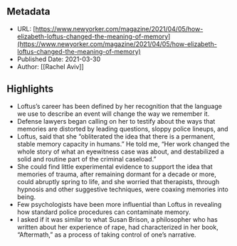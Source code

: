 ## Metadata
* URL: [https://www.newyorker.com/magazine/2021/04/05/how-elizabeth-loftus-changed-the-meaning-of-memory](https://www.newyorker.com/magazine/2021/04/05/how-elizabeth-loftus-changed-the-meaning-of-memory)
* Published Date: 2021-03-30
* Author: [[Rachel Aviv]]

## Highlights
* Loftus’s career has been defined by her recognition that the language we use to describe an event will change the way we remember it.
* Defense lawyers began calling on her to testify about the ways that memories are distorted by leading questions, sloppy police lineups, and
* Loftus, said that she “obliterated the idea that there is a permanent, stable memory capacity in humans.” He told me, “Her work changed the whole story of what an eyewitness case was about, and destabilized a solid and routine part of the criminal caseload.”
* She could find little experimental evidence to support the idea that memories of trauma, after remaining dormant for a decade or more, could abruptly spring to life, and she worried that therapists, through hypnosis and other suggestive techniques, were coaxing memories into being.
* Few psychologists have been more influential than Loftus in revealing how standard police procedures can contaminate memory.
* I asked if it was similar to what Susan Brison, a philosopher who has written about her experience of rape, had characterized in her book, “Aftermath,” as a process of taking control of one’s narrative.